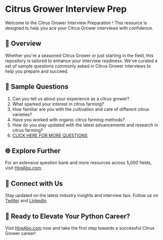 # Citrus Grower Interview Prep

Welcome to the Citrus Grower Interview Preparation ! This resource is designed to help you ace your Citrus Grower interviews with confidence.

## 🚀 Overview

Whether you're a seasoned Citrus Grower or just starting in the field, this repository is tailored to enhance your interview readiness. We've curated a set of sample questions commonly asked in Citrus Grower interviews to help you prepare and succeed.

## 📝 Sample Questions

1. Can you tell us about your experience as a citrus grower?
2. What sparked your interest in citrus farming?
3. How familiar are you with the cultivation and care of different citrus varieties?
4. Have you worked with organic citrus farming methods?
5. How do you stay updated with the latest advancements and research in citrus farming?
6. [CLICK HERE FOR MORE QUESTIONS](https://hireabo.com/job/10_0_48/Citrus%20Grower)

## 🌐 Explore Further

For an extensive question bank and more resources across 5,000 fields, visit [HireAbo.com](https://www.hireabo.com).

## 📱 Connect with Us

Stay updated on the latest industry insights and interview tips. Follow us on [Twitter](https://twitter.com/hireabo) and [LinkedIn](https://www.linkedin.com/in/hire-abo-3609972a8/).

## 🚀 Ready to Elevate Your Python Career?

Visit [HireAbo.com](https://www.hireabo.com) now and take the first step towards a successful Citrus Grower career!